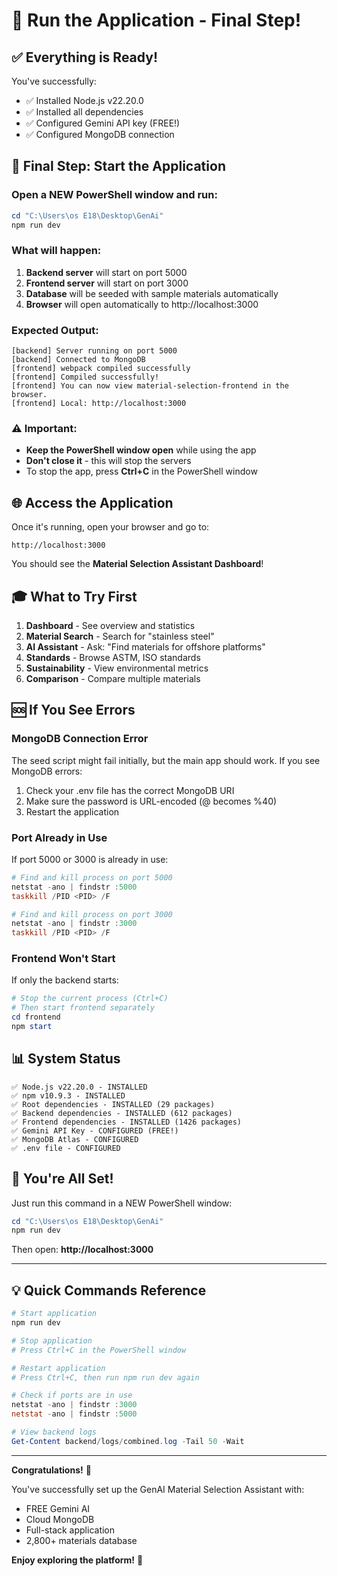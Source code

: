 # 🚀 Run the Application - Final Step!

## ✅ Everything is Ready!

You've successfully:
- ✅ Installed Node.js v22.20.0
- ✅ Installed all dependencies
- ✅ Configured Gemini API key (FREE!)
- ✅ Configured MongoDB connection

## 🎯 Final Step: Start the Application

### Open a NEW PowerShell window and run:

```powershell
cd "C:\Users\os E18\Desktop\GenAi"
npm run dev
```

### What will happen:

1. **Backend server** will start on port 5000
2. **Frontend server** will start on port 3000
3. **Database** will be seeded with sample materials automatically
4. **Browser** will open automatically to http://localhost:3000

### Expected Output:

```
[backend] Server running on port 5000
[backend] Connected to MongoDB
[frontend] webpack compiled successfully
[frontend] Compiled successfully!
[frontend] You can now view material-selection-frontend in the browser.
[frontend] Local: http://localhost:3000
```

### ⚠️ Important:

- **Keep the PowerShell window open** while using the app
- **Don't close it** - this will stop the servers
- To stop the app, press **Ctrl+C** in the PowerShell window

## 🌐 Access the Application

Once it's running, open your browser and go to:

```
http://localhost:3000
```

You should see the **Material Selection Assistant Dashboard**!

## 🎓 What to Try First

1. **Dashboard** - See overview and statistics
2. **Material Search** - Search for "stainless steel"
3. **AI Assistant** - Ask: "Find materials for offshore platforms"
4. **Standards** - Browse ASTM, ISO standards
5. **Sustainability** - View environmental metrics
6. **Comparison** - Compare multiple materials

## 🆘 If You See Errors

### MongoDB Connection Error

The seed script might fail initially, but the main app should work. If you see MongoDB errors:

1. Check your .env file has the correct MongoDB URI
2. Make sure the password is URL-encoded (@ becomes %40)
3. Restart the application

### Port Already in Use

If port 5000 or 3000 is already in use:

```powershell
# Find and kill process on port 5000
netstat -ano | findstr :5000
taskkill /PID <PID> /F

# Find and kill process on port 3000
netstat -ano | findstr :3000
taskkill /PID <PID> /F
```

### Frontend Won't Start

If only the backend starts:

```powershell
# Stop the current process (Ctrl+C)
# Then start frontend separately
cd frontend
npm start
```

## 📊 System Status

```
✅ Node.js v22.20.0 - INSTALLED
✅ npm v10.9.3 - INSTALLED
✅ Root dependencies - INSTALLED (29 packages)
✅ Backend dependencies - INSTALLED (612 packages)
✅ Frontend dependencies - INSTALLED (1426 packages)
✅ Gemini API Key - CONFIGURED (FREE!)
✅ MongoDB Atlas - CONFIGURED
✅ .env file - CONFIGURED
```

## 🎉 You're All Set!

Just run this command in a NEW PowerShell window:

```powershell
cd "C:\Users\os E18\Desktop\GenAi"
npm run dev
```

Then open: **http://localhost:3000**

---

## 💡 Quick Commands Reference

```powershell
# Start application
npm run dev

# Stop application
# Press Ctrl+C in the PowerShell window

# Restart application
# Press Ctrl+C, then run npm run dev again

# Check if ports are in use
netstat -ano | findstr :3000
netstat -ano | findstr :5000

# View backend logs
Get-Content backend/logs/combined.log -Tail 50 -Wait
```

---

**Congratulations!** 🎊

You've successfully set up the GenAI Material Selection Assistant with:
- FREE Gemini AI
- Cloud MongoDB
- Full-stack application
- 2,800+ materials database

**Enjoy exploring the platform!** 🚀